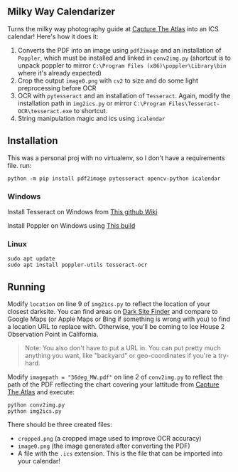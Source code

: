 ## Milky Way Calendarizer

Turns the milky way photography guide at [Capture The Atlas](capturetheatlas.com) into an ICS calendar! Here's how it does it:

1. Converts the PDF into an image using `pdf2image` and an installation of `Poppler`, which must be installed and linked in `conv2img.py` (shortcut is to unpack poppler to mirror `C:\Program Files (x86)\poppler\Library\bin` where it's already expected)
2. Crop the output `image0.png` with `cv2` to size and do some light preprocessing before OCR
3. OCR with `pytesseract` and an installation of `Tesseract`. Again, modify the installation path in `img2ics.py` or mirror `C:\Program Files\Tesseract-OCR\tesseract.exe` to shortcut. 
4. String manipulation magic and ics using `icalendar`

## Installation
This was a personal proj with no virtualenv, so I don't have a requirements file. run:

`python -m pip install pdf2image pytesseract opencv-python icalendar`

### Windows 
Install Tesseract on Windows from [This github Wiki](https://github.com/UB-Mannheim/tesseract/wiki)

Install Poppler on Windows using [This build](https://github.com/oschwartz10612/poppler-windows/releases/tag/v22.01.0-0)

### Linux
```
sudo apt update
sudo apt install poppler-utils tesseract-ocr
```

## Running
Modify `location` on line 9 of `img2ics.py` to reflect the location of your closest darksite. You can find areas on [Dark Site Finder](http://darksitefinder.com/maps/world.html) and compare to Google Maps (or Apple Maps or Bing if something is wrong with you) to find a location URL to replace with. Otherwise, you'll be coming to Ice House 2 Observation Point in California.
> Note: You also don't have to put a URL in. You can put pretty much anything you want, like "backyard" or geo-coordinates if you're a try-hard.


Modify `imagepath = "36deg_MW.pdf"` on line 2 of `conv2img.py` to reflect the path of the PDF reflecting the chart covering your lattitude from [Capture The Atlas](capturetheatlas.com) and execute:

```
python conv2img.py
python img2ics.py
```

There should be three created files:

* `cropped.png` (a cropped image used to improve OCR accuracy)
* `image0.png` (the image generated after converting the PDF)
* A file with the `.ics` extension. This is the file that can be imported into your calendar!
